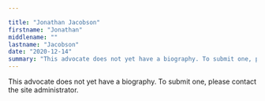 ```yaml
---

title: "Jonathan Jacobson"
firstname: "Jonathan"
middlename: ""
lastname: "Jacobson"
date: "2020-12-14"
summary: "This advocate does not yet have a biography. To submit one, please contact the site administrator."
---
```

This advocate does not yet have a biography. To submit one, please contact the site administrator.

